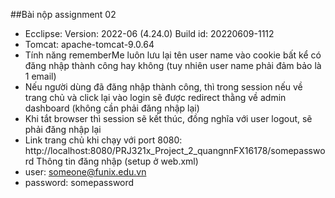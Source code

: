 ##Bài nộp assignment 02

- Ecclipse:
	Version: 2022-06 (4.24.0)
	Build id: 20220609-1112
- Tomcat: apache-tomcat-9.0.64
- Tính năng rememberMe luôn lưu lại tên user name vào cookie bất kể có đăng nhập thành công hay không (tuy nhiên user name phải đảm bảo là 1 email)
- Nếu người dùng đã đăng nhập thành công, thì trong session nếu về trang chủ và click lại vào login sẽ được redirect thằng về admin dashboard (không cần phải đăng nhập lại)
- Khi tắt browser thì session sẽ kết thúc, đồng nghĩa với user logout, sẽ phải đăng nhập lại
- Link trang chủ khi chạy với port 8080: http://localhost:8080/PRJ321x_Project_2_quangnnFX16178/somepassword
Thông tin đăng nhập (setup ở web.xml)
- user: someone@funix.edu.vn
- password: somepassword
